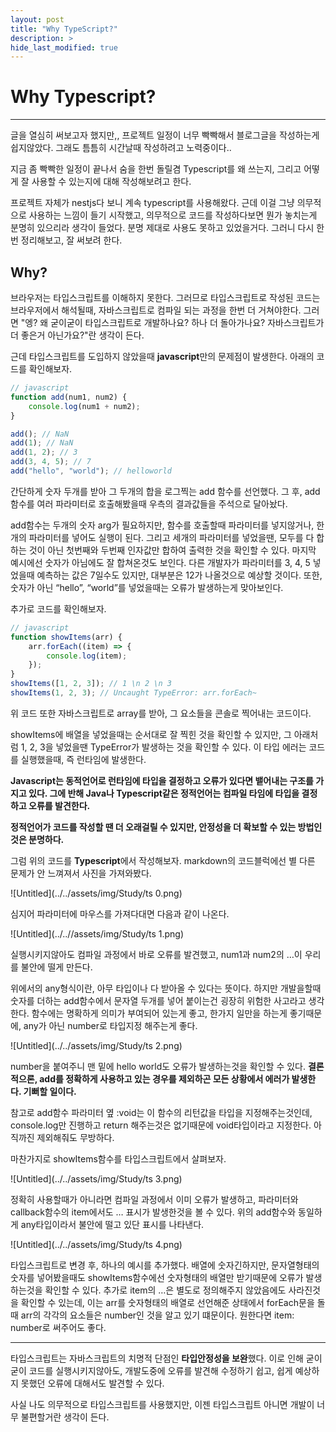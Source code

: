 ```yaml
---
layout: post
title: "Why TypeScript?"
description: >
hide_last_modified: true
---
```


# Why Typescript?

---

글을 열심히 써보고자 했지만,, 프로젝트 일정이 너무 빡빡해서 블로그글을 작성하는게 쉽지않았다. 그래도 틈틈히 시간날때 작성하려고 노력중이다..

지금 좀 빡빡한 일정이 끝나서 숨을 한번 돌릴겸 Typescript를 왜 쓰는지, 그리고 어떻게 잘 사용할 수 있는지에 대해 작성해보려고 한다.

프로젝트 자체가 nestjs다 보니 계속 typescript를 사용해왔다. 근데 이걸 그냥 의무적으로 사용하는 느낌이 들기 시작했고, 의무적으로 코드를 작성하다보면 뭔가 놓치는게 분명히 있으리라 생각이 들었다. 분명 제대로 사용도 못하고 있었을거다. 그러니 다시 한번 정리해보고, 잘 써보려 한다.

## **Why?**

브라우저는 타입스크립트를 이해하지 못한다. 그러므로 타입스크립트로 작성된 코드는 브라우저에서 해석될때, 자바스크립트로 컴파일 되는 과정을 한번 더 거쳐야한다. 그러면 "엥? 왜 굳이굳이 타입스크립트로 개발하나요? 하나 더 돌아가나요? 자바스크립트가 더 좋은거 아닌가요?"란 생각이 든다. 

근데 타입스크립트를 도입하지 않았을때 **javascript**만의 문제점이 발생한다. 아래의 코드를 확인해보자.

```jsx
// javascript
function add(num1, num2) {
    console.log(num1 + num2);
}

add(); // NaN
add(1); // NaN
add(1, 2); // 3
add(3, 4, 5); // 7
add("hello", "world"); // helloworld
```

간단하게 숫자 두개를 받아 그 두개의 합을 로그찍는 add 함수를 선언했다. 그 후, add함수를 여러 파라미터로 호출해봤을때 우측의 결과값들을 주석으로 달아놨다.

add함수는 두개의 숫자 arg가 필요하지만, 함수를 호출할때 파라미터를 넣지않거나, 한개의 파라미터를 넣어도 실행이 된다. 그리고 세개의 파라미터를 넣었을땐, 모두를 다 합하는 것이 아닌 첫번째와 두번째 인자값만 합하여 출력한 것을 확인할 수 있다.
마지막 예시에선 숫자가 아님에도 잘 합쳐온것도 보인다.
다른 개발자가 파라미터를 3, 4, 5 넣었을때 예측하는 값은 7일수도 있지만, 대부분은 12가 나올것으로 예상할 것이다. 또한, 숫자가 아닌 “hello”, “world”를 넣었을때는 오류가 발생하는게 맞아보인다.

추가로 코드를 확인해보자.

```jsx
// javascript
function showItems(arr) {
    arr.forEach((item) => {
        console.log(item);
    });
}
showItems([1, 2, 3]); // 1 \n 2 \n 3
showItems(1, 2, 3); // Uncaught TypeError: arr.forEach~
```

위 코드 또한 자바스크립트로 array를 받아, 그 요소들을 콘솔로 찍어내는 코드이다.

showItems에 배열을 넣었을때는 순서대로 잘 찍힌 것을 확인할 수 있지만, 그 아래처럼 1, 2, 3을 넣었을땐 TypeError가 발생하는 것을 확인할 수 있다. 이 타입 에러는 코드를 실행했을때, 즉 런타임에 발생한다.

**Javascript는 동적언어로 런타임에 타입을 결정하고 오류가 있다면 뱉어내는 구조를 가지고 있다.
그에 반해 Java나 Typescript같은 정적언어는 컴파일 타임에 타입을 결정하고 오류를 발견한다.** 

**정적언어가 코드를 작성할 땐 더 오래걸릴 수 있지만, 안정성을 더 확보할 수 있는 방법인것은 분명하다.**

그럼 위의 코드를 **Typescript**에서 작성해보자. markdown의 코드블럭에선 별 다른 문제가 안 느껴져서 사진을 가져와봤다.

![Untitled](../../assets/img/Study/ts 0.png)

심지어 파라미터에 마우스를 가져다대면 다음과 같이 나온다.

![Untitled](../..//assets/img/Study/ts 1.png)

실행시키지않아도 컴파일 과정에서 바로 오류를 발견했고, num1과 num2의 …이 우리를 불안에 떨게 만든다.

위에서의 any형식이란, 아무 타입이나 다 받아올 수 있다는 뜻이다. 하지만 개발을할때 숫자를 더하는 add함수에서 문자열 두개를 넣어 붙이는건 굉장히 위험한 사고라고 생각한다. 
함수에는 명확하게 의미가 부여되어 있는게 좋고, 한가지 일만을 하는게 좋기때문에, any가 아닌 number로 타입지정 해주는게 좋다.

![Untitled](../../assets/img/Study/ts 2.png)

number을 붙여주니 맨 밑에 hello world도 오류가 발생하는것을 확인할 수 있다. 
**결론적으론, add를 정확하게 사용하고 있는 경우를 제외하곤 모든 상황에서 에러가 발생한다. 기뻐할 일이다.**

참고로 add함수 파라미터 옆 :void는 이 함수의 리턴값을 타입을 지정해주는것인데, console.log만 진행하고 return 해주는것은 없기때문에 void타입이라고 지정한다. 아직까진 제외해줘도 무방하다.

마찬가지로 showItems함수를 타입스크립트에서 살펴보자.

![Untitled](../../assets/img/Study/ts 3.png)

정확히 사용할때가 아니라면 컴파일 과정에서 이미 오류가 발생하고, 파라미터와 callback함수의 item에서도 … 표시가 발생한것을 볼 수 있다. 위의 add함수와 동일하게 any타입이라서 불안에 떨고 있단 표시를 나타낸다.

![Untitled](../../assets/img/Study/ts 4.png)

타입스크립트로 변경 후, 하나의 예시를 추가했다. 배열에 숫자긴하지만, 문자열형태의 숫자를 넣어봤을때도 showItems함수에선 숫자형태의 배열만 받기때문에 오류가 발생하는것을 확인할 수 있다. 
추가로 item의 …은 별도로 정의해주지 않았음에도 사라진것을 확인할 수 있는데, 이는 arr를 숫자형태의 배열로 선언해준 상태에서 forEach문을 돌때 arr의 각각의 요소들은 number인 것을 알고 있기 떄문이다. 
원한다면 item: number로 써주어도 좋다.

---

타입스크립트는 자바스크립트의 치명적 단점인 **타입안정성을 보완**했다. 이로 인해 굳이굳이 코드를 실행시키지않아도, 개발도중에 오류를 발견해 수정하기 쉽고, 쉽게 예상하지 못했던 오류에 대해서도 발견할 수 있다.

사실 나도 의무적으로 타입스크립트를 사용했지만, 이젠 타입스크립트 아니면 개발이 너무 불편할거란 생각이 든다.



